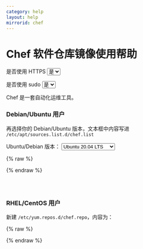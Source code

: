 ```yaml
---
category: help
layout: help
mirrorid: chef
---
```


# Chef 软件仓库镜像使用帮助

<form class="form-inline">
<div class="form-group">
	<label>是否使用 HTTPS</label>
	<select id="http-select" class="form-control content-select" data-target="#content-0,#content-1">
	  <option data-http_protocol="https://" selected>是</option>
	  <option data-http_protocol="http://">否</option>
	</select>
</div>
</form>


<form class="form-inline">
<div class="form-group">
	<label>是否使用 sudo</label>
	<select id="sudo-select" class="form-control content-select" data-target="#content-0,#content-1">
	  <option data-sudo="sudo " data-sudoE="sudo -E " selected>是</option>
	  <option data-sudo="" data-sudoE="">否</option>
	</select>
</div>
</form>



Chef 是一套自动化运维工具。

### Debian/Ubuntu 用户

再选择你的 Debian/Ubuntu 版本，文本框中内容写进 `/etc/apt/sources.list.d/chef.list`



<form class="form-inline">
<div class="form-group">
  <label>Ubuntu/Debian 版本：</label>
    <select id="select-0-0" class="form-control content-select" data-target="#content-0">
      <option data-release_name="focal" selected>Ubuntu 20.04 LTS</option>
      <option data-release_name="bionic">Ubuntu 18.04 LTS</option>
      <option data-release_name="xenial">Ubuntu 16.04 LTS</option>
      <option data-release_name="trusty">Ubuntu 14.04 LTS</option>
      <option data-release_name="bullseye">Debian 11 (bullseye)</option>
      <option data-release_name="buster">Debian 10 (buster)</option>
      <option data-release_name="stretch">Debian 9 (stretch)</option>
      <option data-release_name="jessie">Debian 8 (jessie)</option>
    </select>
</div>
</form>

{% raw %}
<script id="template-0" type="x-tmpl-markup">
deb {{http_protocol}}{{mirror}}/apt/stable {{release_name}} main
</script>
{% endraw %}

<p></p>

<pre>
<code id="content-0" class="language-properties" data-template="#template-0" data-select="#http-select,#sudo-select,#select-0-0">
</code>
</pre>



### RHEL/CentOS 用户

新建 `/etc/yum.repos.d/chef.repo`，内容为：



{% raw %}
<script id="template-1" type="x-tmpl-markup">
[chef-stable]
name=chef-stable
baseurl={{http_protocol}}{{mirror}}/yum/stable/stable-el$releasever-x86_64/
enabled=1
gpgcheck=1
gpgkey=https://packages.chef.io/chef.asc
</script>
{% endraw %}

<p></p>

<pre>
<code id="content-1" class="language-ini" data-template="#template-1" data-select="#http-select,#sudo-select">
</code>
</pre>



